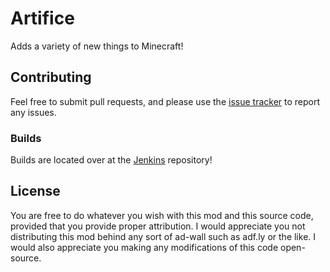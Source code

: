 # Artifice
Adds a variety of new things to Minecraft!

## Contributing
Feel free to submit pull requests, and please use the [issue tracker](https://github.com/Shukaro/Artifice/issues) to report any issues.

### Builds
Builds are located over at the [Jenkins](http://build.technicpack.net/job/Artifice/) repository!

## License
You are free to do whatever you wish with this mod and this source code, provided that you provide proper attribution.
I would appreciate you not distributing this mod behind any sort of ad-wall such as adf.ly or the like.
I would also appreciate you making any modifications of this code open-source.